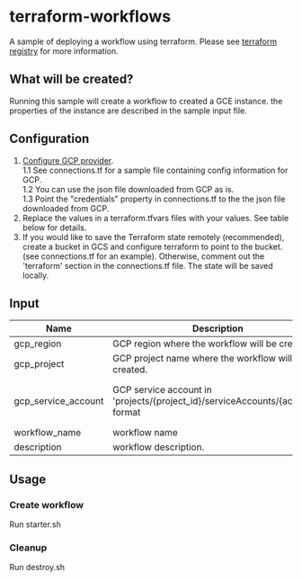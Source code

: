 # terraform-workflows
A sample of deploying a workflow using terraform. Please see [terraform registry](https://registry.terraform.io/providers/hashicorp/google/latest/docs/resources/workflows_workflow) for more information.

## What will be created?
Running this sample will create a workflow to created a GCE instance. the properties of the instance are described in the sample input file.

## Configuration
1. [Configure GCP provider](https://learn.hashicorp.com/terraform/gcp/build#configuration). <br/>
    1.1 See connections.tf for a sample file containing config information for GCP. <br/>
    1.2 You can use the json file downloaded from GCP as is. <br/>
    1.3 Point the "credentials" property in connections.tf to the the json file downloaded from GCP. <br/>
2. Replace the values in a terraform.tfvars files with your values. See table below for details.
3. If you would like to save the Terraform state remotely (recommended), create a bucket in GCS and configure terraform to point to the bucket. (see connections.tf for an example). Otherwise, comment out the 'terraform' section in the connections.tf file. The state will be saved locally.

## Input
| Name | Description | Type | Default | Required |
|------|-------------|:----:|:-----:|:-----:|
| gcp_region | GCP region where the workflow will be created. | string | "us-central1" | yes |
| gcp_project | GCP project name where the workflow will be created. | string | "uri-test" | yes |
| gcp_service_account | GCP service account in 'projects/{project_id}/serviceAccounts/{account}' format | string | "projects/uri-test/serviceAccounts/workflows-sa@uri-test.iam.gserviceaccount.com" | yes |
| workflow_name | workflow name | string | "terraform-workflow" | yes |
| description | workflow description. | string | "Deployed using terraform" | yes |

## Usage
### Create workflow
Run starter.sh
### Cleanup
Run destroy.sh